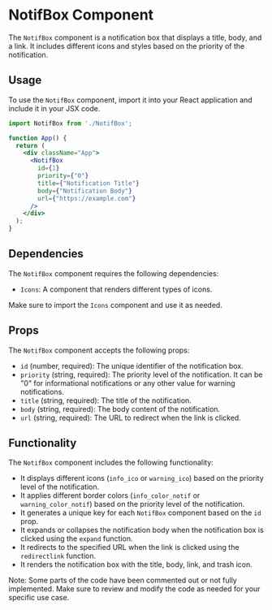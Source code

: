# NotifBox Component

The `NotifBox` component is a notification box that displays a title, body, and a link. It includes different icons and styles based on the priority of the notification.

## Usage

To use the `NotifBox` component, import it into your React application and include it in your JSX code.

```jsx
import NotifBox from './NotifBox';

function App() {
  return (
    <div className="App">
      <NotifBox
        id={1}
        priority={"0"}
        title={"Notification Title"}
        body={"Notification Body"}
        url={"https://example.com"}
      />
    </div>
  );
}
```

## Dependencies

The `NotifBox` component requires the following dependencies:

- `Icons`: A component that renders different types of icons.

Make sure to import the `Icons` component and use it as needed.

## Props

The `NotifBox` component accepts the following props:

- `id` (number, required): The unique identifier of the notification box.
- `priority` (string, required): The priority level of the notification. It can be "0" for informational notifications or any other value for warning notifications.
- `title` (string, required): The title of the notification.
- `body` (string, required): The body content of the notification.
- `url` (string, required): The URL to redirect when the link is clicked.

## Functionality

The `NotifBox` component includes the following functionality:

- It displays different icons (`info_ico` or `warning_ico`) based on the priority level of the notification.
- It applies different border colors (`info_color_notif` or `warning_color_notif`) based on the priority level of the notification.
- It generates a unique key for each `NotifBox` component based on the `id` prop.
- It expands or collapses the notification body when the notification box is clicked using the `expand` function.
- It redirects to the specified URL when the link is clicked using the `redirectlink` function.
- It renders the notification box with the title, body, link, and trash icon.

Note: Some parts of the code have been commented out or not fully implemented. Make sure to review and modify the code as needed for your specific use case.
